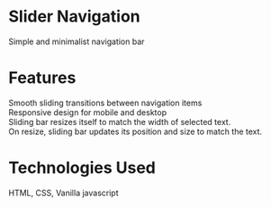 # Slider Navigation
Simple and minimalist navigation bar <br/>

# Features
Smooth sliding transitions between navigation items <br/>
Responsive design for mobile and desktop <br/>
Sliding bar resizes itself to match the width of selected text.<br/>
On resize, sliding bar updates its position and size to match the text.<br/>

# Technologies Used
HTML, CSS, Vanilla javascript<br />




